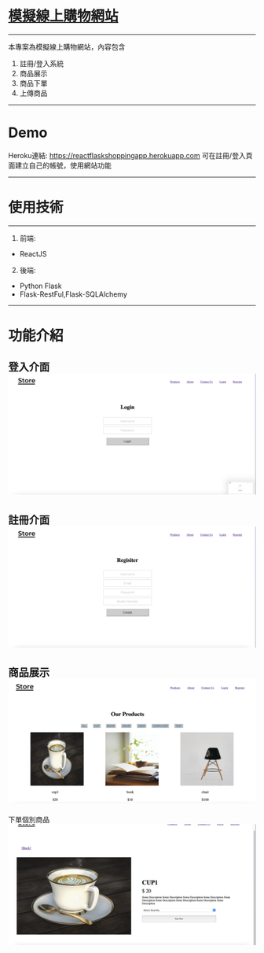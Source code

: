 # [模擬線上購物網站](https://reactflaskshoppingapp.herokuapp.com)
---

本專案為模擬線上購物網站，內容包含

1. 註冊/登入系統
2. 商品展示
3. 商品下單
4. 上傳商品

---
# Demo
Heroku連結: https://reactflaskshoppingapp.herokuapp.com
可在註冊/登入頁面建立自己的帳號，使用網站功能

---
# 使用技術
---
1. 前端: 
* ReactJS

2. 後端: 
* Python Flask
* Flask-RestFul,Flask-SQLAlchemy

---
# 功能介紹

登入介面
![alt](https://github.com/a989875/Flask-React-Project/blob/0e8756d60c242395ae3911ee91d0809adfad3122/README/Login.png)
---
註冊介面
![alt](https://github.com/a989875/Flask-React-Project/blob/0bc1538ca60327aac230e7102cce8ee598aa12fa/README/Register.png)
---
商品展示
![alt](https://github.com/a989875/Flask-React-Project/blob/0bc1538ca60327aac230e7102cce8ee598aa12fa/README/Products.png)
---
下單個別商品
![alt](https://github.com/a989875/Flask-React-Project/blob/0bc1538ca60327aac230e7102cce8ee598aa12fa/README/Product_detail.png)
